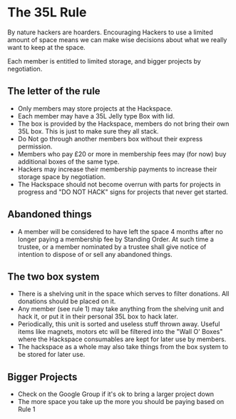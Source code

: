 # The 35L Rule

By nature hackers are hoarders. Encouraging Hackers to use a limited amount of space means we can make wise decisions about what we really want to keep at the space.

Each member is entitled to limited storage, and bigger projects by negotiation.

## The letter of the rule

* Only members may store projects at the Hackspace.
* Each member may have a 35L Jelly type Box with lid.
* The box is provided by the Hackspace, members do not bring their own 35L box. This is just to make sure they all stack.
* Do Not go through another members box without their express permission.
* Members who pay £20 or more in membership fees may (for now) buy additional boxes of the same type.
* Hackers may increase their membership payments to increase their storage space by negotiation.
* The Hackspace should not become overrun with parts for projects in progress and "DO NOT HACK" signs for projects that never get started.

## Abandoned things

* A member will be considered to have left the space 4 months after no longer paying a membership fee by Standing Order. At such time a trustee, or a member nominated by a trustee shall give notice of intention to dispose of or sell any abandoned things.

## The two box system

* There is a shelving unit in the space which serves to filter donations. All donations should be placed on it.
* Any member (see rule 1) may take anything from the shelving unit and hack it, or put it in their personal 35L box to hack later.
* Periodically, this unit is sorted and useless stuff thrown away. Useful items like magnets, motors etc will be filtered into the "Wall O' Boxes" where the Hackspace consumables are kept for later use by members.
* The hackspace as a whole may also take things from the box system to be stored for later use.

## Bigger Projects

* Check on the Google Group if it's ok to bring a larger project down
* The more space you take up the more you should be paying based on Rule 1
